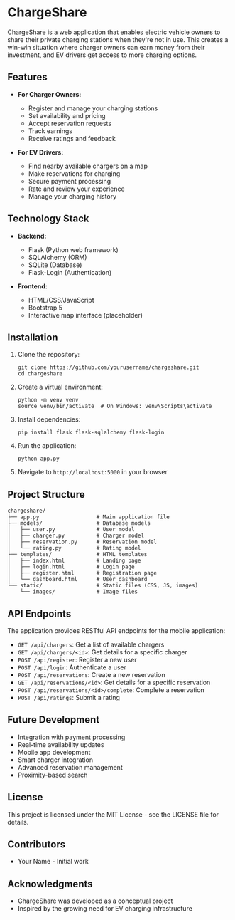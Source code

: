 # ChargeShare

ChargeShare is a web application that enables electric vehicle owners to share their private charging stations when they're not in use. This creates a win-win situation where charger owners can earn money from their investment, and EV drivers get access to more charging options.

## Features

- **For Charger Owners:**
  - Register and manage your charging stations
  - Set availability and pricing
  - Accept reservation requests
  - Track earnings
  - Receive ratings and feedback

- **For EV Drivers:**
  - Find nearby available chargers on a map
  - Make reservations for charging
  - Secure payment processing
  - Rate and review your experience
  - Manage your charging history

## Technology Stack

- **Backend:**
  - Flask (Python web framework)
  - SQLAlchemy (ORM)
  - SQLite (Database)
  - Flask-Login (Authentication)

- **Frontend:**
  - HTML/CSS/JavaScript
  - Bootstrap 5
  - Interactive map interface (placeholder)

## Installation

1. Clone the repository:
   ```
   git clone https://github.com/yourusername/chargeshare.git
   cd chargeshare
   ```

2. Create a virtual environment:
   ```
   python -m venv venv
   source venv/bin/activate  # On Windows: venv\Scripts\activate
   ```

3. Install dependencies:
   ```
   pip install flask flask-sqlalchemy flask-login 
   ```

4. Run the application:
   ```
   python app.py
   ```

5. Navigate to `http://localhost:5000` in your browser

## Project Structure

```
chargeshare/
├── app.py                  # Main application file
├── models/                 # Database models
│   ├── user.py             # User model
│   ├── charger.py          # Charger model
│   ├── reservation.py      # Reservation model
│   └── rating.py           # Rating model
├── templates/              # HTML templates
│   ├── index.html          # Landing page
│   ├── login.html          # Login page
│   ├── register.html       # Registration page
│   └── dashboard.html      # User dashboard
└── static/                 # Static files (CSS, JS, images)
    └── images/             # Image files
```

## API Endpoints

The application provides RESTful API endpoints for the mobile application:

- `GET /api/chargers`: Get a list of available chargers
- `GET /api/chargers/<id>`: Get details for a specific charger
- `POST /api/register`: Register a new user
- `POST /api/login`: Authenticate a user
- `POST /api/reservations`: Create a new reservation
- `GET /api/reservations/<id>`: Get details for a specific reservation
- `POST /api/reservations/<id>/complete`: Complete a reservation
- `POST /api/ratings`: Submit a rating

## Future Development

- Integration with payment processing
- Real-time availability updates
- Mobile app development
- Smart charger integration
- Advanced reservation management
- Proximity-based search

## License

This project is licensed under the MIT License - see the LICENSE file for details.

## Contributors

- Your Name - Initial work

## Acknowledgments

- ChargeShare was developed as a conceptual project
- Inspired by the growing need for EV charging infrastructure